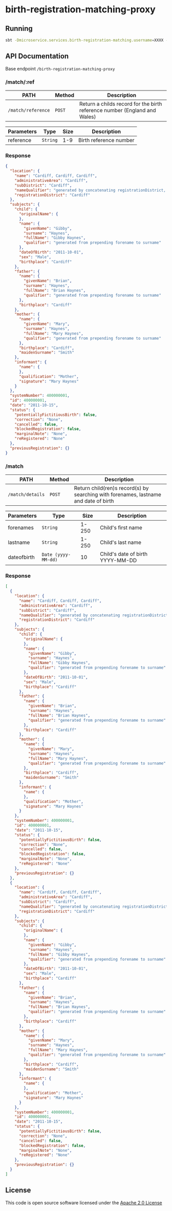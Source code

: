 # birth-registration-matching-proxy

## Running

```bash
sbt -Dmicroservice.services.birth-registration-matching.username=XXXX -Dmicroservice.services.birth-registration-matching.key=XXXX run
```

## API Documentation

Base endpoint ```/birth-registration-matching-proxy```

### /match/:ref

| PATH                   | Method     | Description                                                               |
|------------------------|------------|---------------------------------------------------------------------------|
| ```/match/reference``` | ```POST``` | Return a childs record for the birth reference number (England and Wales) |

| Parameters | Type     | Size | Description            |
|------------|----------|------|------------------------|
| reference  | `String` | 1-9  | Birth reference number |

### Response

```json
{
  "location": {
    "name": "Cardiff, Cardiff, Cardiff",
    "administrativeArea": "Cardiff",
    "subDistrict": "Cardiff",
    "nameQualifier": "generated by concatenating registrationDistrict, subDistrict and administrativeArea",
    "registrationDistrict": "Cardiff"
  },
  "subjects": {
    "child": {
      "originalName": {
      },
      "name": {
        "givenName": "Gibby",
        "surname": "Haynes",
        "fullName": "Gibby Haynes",
        "qualifier": "generated from prepending forename to surname"
      },
      "dateOfBirth": "2011-10-01",
      "sex": "Male",
      "birthplace": "Cardiff"
    },
    "father": {
      "name": {
        "givenName": "Brian",
        "surname": "Haynes",
        "fullName": "Brian Haynes",
        "qualifier": "generated from prepending forename to surname"
      },
      "birthplace": "Cardiff"
    },
    "mother": {
      "name": {
        "givenName": "Mary",
        "surname": "Haynes",
        "fullName": "Mary Haynes",
        "qualifier": "generated from prepending forename to surname"
      },
      "birthplace": "Cardiff",
      "maidenSurname": "Smith"
    },
    "informant": {
      "name": {
      },
      "qualification": "Mother",
      "signature": "Mary Haynes"
    }
  },
  "systemNumber": 400000001,
  "id": 400000001,
  "date": "2011-10-15",
  "status": {
    "potentiallyFictitiousBirth": false,
    "correction": "None",
    "cancelled": false,
    "blockedRegistration": false,
    "marginalNote": "None",
    "reRegistered": "None"
  },
  "previousRegistration": {}
}
```

### /match

| PATH                 | Method     | Description                                                                          |
|----------------------|------------|--------------------------------------------------------------------------------------|
| ```/match/details``` | ```POST``` | Return child(ren)s record(s) by searching with forenames, lastname and date of birth | 

| Parameters  | Type                | Size  | Description                      |
|-------------|---------------------|-------|----------------------------------|
| forenames   | `String`            | 1-250 | Child's first name               |
| lastname    | `String`            | 1-250 | Child's last name                |
| dateofbirth | `Date (yyyy-MM-dd)` | 10    | Child's date of birth YYYY-MM-DD |

### Response

```json
[
  {
    "location": {
      "name": "Cardiff, Cardiff, Cardiff",
      "administrativeArea": "Cardiff",
      "subDistrict": "Cardiff",
      "nameQualifier": "generated by concatenating registrationDistrict, subDistrict and administrativeArea",
      "registrationDistrict": "Cardiff"
    },
    "subjects": {
      "child": {
        "originalName": {
        },
        "name": {
          "givenName": "Gibby",
          "surname": "Haynes",
          "fullName": "Gibby Haynes",
          "qualifier": "generated from prepending forename to surname"
        },
        "dateOfBirth": "2011-10-01",
        "sex": "Male",
        "birthplace": "Cardiff"
      },
      "father": {
        "name": {
          "givenName": "Brian",
          "surname": "Haynes",
          "fullName": "Brian Haynes",
          "qualifier": "generated from prepending forename to surname"
        },
        "birthplace": "Cardiff"
      },
      "mother": {
        "name": {
          "givenName": "Mary",
          "surname": "Haynes",
          "fullName": "Mary Haynes",
          "qualifier": "generated from prepending forename to surname"
        },
        "birthplace": "Cardiff",
        "maidenSurname": "Smith"
      },
      "informant": {
        "name": {
        },
        "qualification": "Mother",
        "signature": "Mary Haynes"
      }
    },
    "systemNumber": 400000001,
    "id": 400000001,
    "date": "2011-10-15",
    "status": {
      "potentiallyFictitiousBirth": false,
      "correction": "None",
      "cancelled": false,
      "blockedRegistration": false,
      "marginalNote": "None",
      "reRegistered": "None"
    },
    "previousRegistration": {}
  },
  {
    "location": {
      "name": "Cardiff, Cardiff, Cardiff",
      "administrativeArea": "Cardiff",
      "subDistrict": "Cardiff",
      "nameQualifier": "generated by concatenating registrationDistrict, subDistrict and administrativeArea",
      "registrationDistrict": "Cardiff"
    },
    "subjects": {
      "child": {
        "originalName": {
        },
        "name": {
          "givenName": "Gibby",
          "surname": "Haynes",
          "fullName": "Gibby Haynes",
          "qualifier": "generated from prepending forename to surname"
        },
        "dateOfBirth": "2011-10-01",
        "sex": "Male",
        "birthplace": "Cardiff"
      },
      "father": {
        "name": {
          "givenName": "Brian",
          "surname": "Haynes",
          "fullName": "Brian Haynes",
          "qualifier": "generated from prepending forename to surname"
        },
        "birthplace": "Cardiff"
      },
      "mother": {
        "name": {
          "givenName": "Mary",
          "surname": "Haynes",
          "fullName": "Mary Haynes",
          "qualifier": "generated from prepending forename to surname"
        },
        "birthplace": "Cardiff",
        "maidenSurname": "Smith"
      },
      "informant": {
        "name": {
        },
        "qualification": "Mother",
        "signature": "Mary Haynes"
      }
    },
    "systemNumber": 400000001,
    "id": 400000001,
    "date": "2011-10-15",
    "status": {
      "potentiallyFictitiousBirth": false,
      "correction": "None",
      "cancelled": false,
      "blockedRegistration": false,
      "marginalNote": "None",
      "reRegistered": "None"
    },
    "previousRegistration": {}
  }
]
```

## License

This code is open source software licensed under
the [Apache 2.0 License]("http://www.apache.org/licenses/LICENSE-2.0.html")
